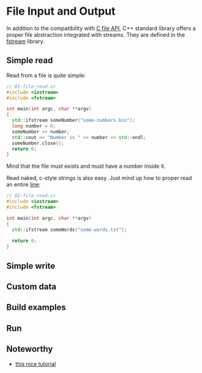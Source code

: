 # File Input and Output

In addition to the compatibility with [C file API][cfile], C++ standard library
offers a proper file abstraction integrated with streams. They are defined in
the [fstream][fstream] library.

## Simple read

Read from a file is quite simple:

```cpp
// 01-file-read.cc
#include <iostream>
#include <fstream>

int main(int argc, char **argv)
{
  std::ifstream someNumber("some-numbers.bin");
  long number = 0;
  someNumber >> number;
  std::cout << "Number is " << number << std::endl;
  someNumber.close();
  return 0;
}
```

Mind that the file must exists and must have a number inside it.

Read naked, c-style strings is also easy. Just mind up how to proper read an
entire [line][getline]:

```cpp
// 02-file-read.cc
#include <iostream>
#include <fstream>

int main(int argc, char **argv)
{
  std::ifstream someWords("some-words.txt");
  
  return 0;
}
```

## Simple write

## Custom data

## Build examples

## Run

## Noteworthy

- [this nice tutorial][tuto]

[cfile]: https://en.cppreference.com/w/c/io/FILE
[fstream]: https://cplusplus.com/reference/iolibrary
[tuto]: https://cplusplus.com/doc/tutorial/files
[getline]: https://cplusplus.com/reference/istream/istream/getline
